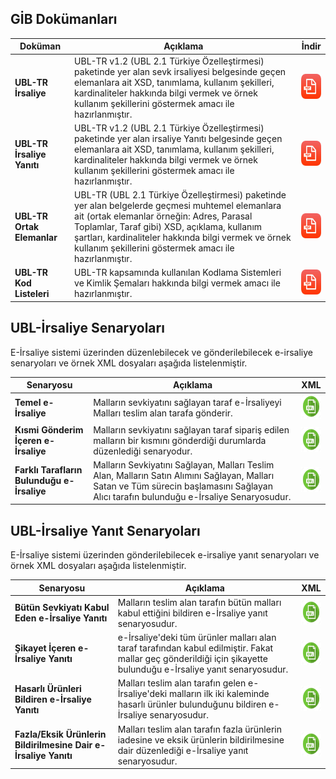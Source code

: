 ## GİB Dokümanları

Doküman | Açıklama         | İndir  
--------- | ----------- | -----------
**UBL-TR İrsaliye** | UBL-TR v1.2 (UBL 2.1 Türkiye Özelleştirmesi) paketinde yer alan sevk irsaliyesi belgesinde geçen elemanlara ait XSD, tanımlama, kullanım şekilleri, kardinaliteler hakkında bilgi vermek ve örnek kullanım şekillerini göstermek amacı ile hazırlanmıştır. | <a href="/resource/BELGELER/UBL-TR irsaliye - V 1.0.pdf"><img src="/images/icon_pdf.png" height="40" width="35"/></a>
**UBL-TR İrsaliye Yanıtı** | UBL-TR v1.2 (UBL 2.1 Türkiye Özelleştirmesi) paketinde yer alan irsaliye Yanıtı belgesinde geçen elemanlara ait XSD, tanımlama, kullanım şekilleri, kardinaliteler hakkında bilgi vermek ve örnek kullanım şekillerini göstermek amacı ile hazırlanmıştır.| <a href="/resource/BELGELER/UBL-TR irsaliye Yaniti - V 1.0.pdf"><img src="/images/icon_pdf.png" height="40" width="35"/></a>
**UBL-TR Ortak Elemanlar** | UBL-TR (UBL 2.1 Türkiye Özelleştirmesi) paketinde yer alan belgelerde geçmesi muhtemel elemanlara ait (ortak elemanlar örneğin: Adres, Parasal Toplamlar, Taraf gibi) XSD, açıklama, kullanım şartları, kardinaliteler hakkında bilgi vermek ve örnek kullanım şekillerini göstermek amacı ile hazırlanmıştır.| <a href="/resource/BELGELER/UBL-TR Ortak Elemanlar - V 0.7.pdf"><img src="/images/icon_pdf.png" height="40" width="35"/></a>
**UBL-TR Kod Listeleri** | UBL-TR kapsamında kullanılan Kodlama Sistemleri ve Kimlik Şemaları hakkında bilgi vermek amacı ile hazırlanmıştır.| <a href="/resource/BELGELER/UBL-TR Kod Listeleri - V 1.18.pdf"><img src="/images/icon_pdf.png" height="40" width="35"/></a>


## UBL-İrsaliye Senaryoları
E-İrsaliye sistemi üzerinden düzenlebilecek ve gönderilebilecek e-irsaliye senaryoları ve örnek  XML dosyaları aşağıda listelenmiştir.


Senaryosu | Açıklama         | XML  
--------- | ----------- | -----------
**Temel e-İrsaliye** | Malların sevkiyatını sağlayan taraf e-İrsaliyeyi Malları teslim alan tarafa gönderir. | <a href="/resource/xml/irsaliye_temel_ornek.xml" target = "_blank" > <img src = "/images/icon_xml.png" height="40" width="35"/></a>
**Kısmi Gönderim İçeren e-İrsaliye** | Malların sevkiyatını sağlayan taraf sipariş edilen malların bir kısmını gönderdiği durumlarda düzenlediği senaryodur. | <a href="/resource/xml/irsaliye_kismi_ornek.xml" target="_blank"> <img src="/images/icon_xml.png" height="40" width="35"/></a>
**Farklı Tarafların Bulunduğu e-İrsaliye** | Malların Sevkiyatını Sağlayan, Malları Teslim Alan, Malların Satın Alımını Sağlayan, Malları Satan ve Tüm sürecin başlamasını Sağlayan Alıcı tarafın bulunduğu e-İrsaliye Senaryosudur.| <a href="/resource/xml/irsaliye_farklitaraf_ornek.xml" target="_blank"> <img src="/images/icon_xml.png" height="40" width="35"/></a>

## UBL-İrsaliye Yanıt Senaryoları
E-İrsaliye sistemi üzerinden gönderilebilecek e-irsaliye yanıt senaryoları ve örnek  XML dosyaları aşağıda listelenmiştir.


Senaryosu | Açıklama         | XML  
--------- | ----------- | -----------
**Bütün Sevkiyatı Kabul Eden e-İrsaliye Yanıtı** | Malların teslim alan tarafın bütün malları kabul ettiğini bildiren e-İrsaliye yanıt senaryosudur. | <a href="/resource/xml/irsaliyeyanit_kabul_ornek.xml" target = "_blank"> <img src = "/images/icon_xml.png" height="40" width="35"/></a>
**Şikayet İçeren e-İrsaliye Yanıtı** | e-İrsaliye'deki tüm ürünler malları alan taraf tarafından kabul edilmiştir. Fakat mallar geç gönderildiği için şikayette bulunduğu e-İrsaliye yanıt senaryosudur. | <a href="/resource/xml/irsaliyeyanit_sikayet_ornek.xml" target="_blank"> <img src="/images/icon_xml.png" height="40" width="35"/></a>
**Hasarlı Ürünleri Bildiren e-İrsaliye Yanıtı** | Malları teslim alan tarafın gelen e-İrsaliye'deki malların ilk iki kaleminde hasarlı ürünler bulunduğunu bildiren e-İrsaliye senaryosudur.| <a href="/resource/xml/irsaliyeyanit_hasarli_ornek.xml" target="_blank"> <img src="/images/icon_xml.png" height="40" width="35"/></a>
**Fazla/Eksik Ürünlerin Bildirilmesine Dair e-İrsaliye Yanıtı** | Malları teslim alan tarafın fazla ürünlerin iadesine ve eksik ürünlerin bildirilmesine dair düzenlediği e-İrsaliye yanıt senaryosudur.| <a href="/resource/xml/irsaliyeyanit_fazlaeksik_ornek.xml" target="_blank"> <img src="/images/icon_xml.png" height="40" width="35"/></a>
